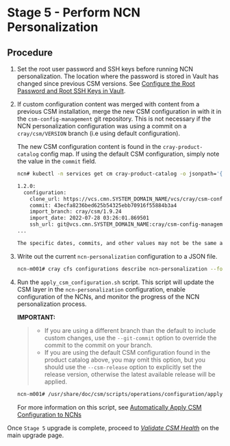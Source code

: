 # Stage 5 - Perform NCN Personalization

## Procedure
1. Set the root user password and SSH keys before running NCN personalization.
   The location where the password is stored in Vault has changed since previous
   CSM versions. See [Configure the Root Password and Root SSH Keys in Vault](../../operations/CSM_product_management/Configure_Non-Compute_Nodes_with_CFS.md#configure-the-root-password-and-root-ssh-keys-in-vault).

1. If custom configuration content was merged with content from a previous CSM
   installation, merge the new CSM configuration in with it in the `csm-config-management`
   git repository. This is not necessary if the NCN personalization configuration
   was using a commit on a `cray/csm/VERSION` branch (i.e using default
   configuration).

   The new CSM configuration content is found in the `cray-product-catalog`
   config map. If using the default CSM configuration, simply note the value in
   the `commit` field.

   ```bash
   ncn# kubectl -n services get cm cray-product-catalog -o jsonpath='{.data.csm}'

   1.2.0:
     configuration:
       clone_url: https://vcs.cmn.SYSTEM_DOMAIN_NAME/vcs/cray/csm-config-management.git
       commit: 43ecfa8236bed625b54325ebb70916f55884b3a4
       import_branch: cray/csm/1.9.24
       import_date: 2022-07-28 03:26:01.869501
       ssh_url: git@vcs.cmn.SYSTEM_DOMAIN_NAME:cray/csm-config-management.git
   ...

   The specific dates, commits, and other values may not be the same as the output above.

1. Write out the current `ncn-personalization` configuration to a JSON file.

   ```bash
   ncn-m001# cray cfs configurations describe ncn-personalization --format json > ncn-personalization.json
   ```

1. Run the `apply_csm_configuration.sh` script. This script will update the CSM
   layer in the `ncn-personalization` configuration, enable configuration of
   the NCNs, and monitor the progress of the NCN personalization process.

   **IMPORTANT:**

   > * If you are using a different branch than the default to include custom
       changes, use the `--git-commit` option to override the commit to the
       commit on your branch.
   > * If you are using the default CSM configuration found in the product
       catalog above, you may omit this option, but you should use the `--csm-release`
       option to explicitly set the release version, otherwise the latest available
       release will be applied.

   ```bash
   ncn-m001# /usr/share/doc/csm/scripts/operations/configuration/apply_csm_configuration.sh [--git-commit COMMIT]
   ```

   For more information on this script, see [Automatically Apply CSM Configuration to NCNs](../../operations/CSM_product_management/Configure_Non-Compute_Nodes_with_CFS.md#automatically-apply-csm-configuration-to-ncns)

Once `Stage 5` upgrade is complete, proceed to [*Validate CSM Health*](../index.md#validate_csm_health) on the main upgrade page.
